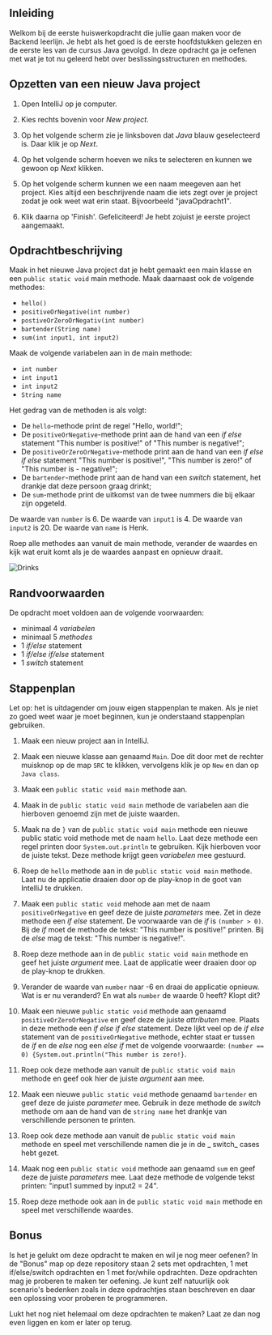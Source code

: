 ## Inleiding
Welkom bij de eerste huiswerkopdracht die jullie gaan maken voor de Backend leerlijn. Je hebt als het goed is de eerste hoofdstukken gelezen en de eerste les van de cursus Java gevolgd. In deze opdracht ga je oefenen met wat je tot nu geleerd hebt over beslissingsstructuren en methodes. 

## Opzetten van een nieuw Java project

1. Open IntelliJ op je computer.

2. Kies rechts bovenin voor _New project_.

3. Op het volgende scherm zie je linksboven dat _Java_ blauw geselecteerd is. Daar klik je op _Next_.

4. Op het volgende scherm hoeven we niks te selecteren en kunnen we gewoon op _Next_ klikken.

5. Op het volgende scherm kunnen we een naam meegeven aan het project. Kies altijd een beschrijvende naam die iets zegt over je project zodat je ook weet wat erin staat. Bijvoorbeeld "javaOpdracht1".

6. Klik daarna op 'Finish'. Gefeliciteerd! Je hebt zojuist je eerste project aangemaakt.

## Opdrachtbeschrijving

Maak in het nieuwe Java project dat je hebt gemaakt een main klasse en een `public static void` main methode. Maak daarnaast ook de volgende methodes:
- `hello()`
- `positiveOrNegative(int number)`
- `postiveOrZeroOrNegativ(int number)`
- `bartender(String name)`
- `sum(int input1, int input2)`

Maak de volgende variabelen aan in de main methode:
- `int number`
- `int input1`
- `int input2`
- `String name`

Het gedrag van de methoden is als volgt: 
- De `hello`-methode print de regel "Hello, world!";
- De `positiveOrNegative`-methode print aan de hand van een _if else_ statement "This number is positive!" of "This number is negative!";
- De `positiveOrZeroOrNegative`-methode print aan de hand van een _if else if else_ statement "This number is positive!", "This number is zero!" of "This number is - negative!";
- De `bartender`-methode print aan de hand van een _switch_ statement, het drankje dat deze persoon graag drinkt;
- De `sum`-methode print de uitkomst van de twee nummers die bij elkaar zijn opgeteld.

De waarde van `number` is 6.
De waarde van `input1` is 4.
De waarde van `input2` is 20.
De waarde van `name` is Henk.

Roep alle methodes aan vanuit de main methode, verander de waardes en kijk wat eruit komt als je de waardes aanpast en opnieuw draait. 

![Drinks](./assets/drankjes.jpg)


## Randvoorwaarden
De opdracht moet voldoen aan de volgende voorwaarden:

- minimaal 4 _variabelen_ 
- minimaal 5 _methodes_
- 1 _if/else_ statement
- 1 _if/else if/else_ statement
- 1 _switch_ statement


## Stappenplan
Let op: het is uitdagender om jouw eigen stappenplan te maken. Als je niet zo goed weet waar je moet beginnen, kun je onderstaand stappenplan gebruiken.

1. Maak een nieuw project aan in IntelliJ.

2. Maak een nieuwe klasse aan genaamd  `Main`. Doe dit door met de rechter muisknop op de map `SRC` te klikken, vervolgens klik je op `New` en dan op `Java class`. 

3. Maak een `public static void main` methode aan.

4. Maak in de `public static void main` methode de variabelen aan die hierboven genoemd zijn met de juiste waarden. 

5. Maak na de `}` van de `public static void main` methode een nieuwe public static void methode met de naam `hello`. Laat deze methode een regel printen door `System.out.println` te gebruiken. Kijk hierboven voor de juiste tekst. Deze methode krijgt geen _variabelen_ mee gestuurd. 

6. Roep de `hello` methode aan in de `public static void main` methode. Laat nu de applicatie draaien door op de play-knop in de goot van IntelliJ te drukken.

7. Maak een `public static void` mehode aan met de naam `positiveOrNegative` en geef deze de juiste _parameters_ mee. Zet in deze methode een _if else_ statement. De voorwaarde van de _if_ is `(number > 0)`. Bij de _if_ moet de methode de tekst: "This number is positive!" printen. Bij de _else_ mag de tekst: "This number is negative!".

8. Roep deze methode aan in de `public static void main` methode en geef het juiste _argument_ mee. Laat de applicatie weer draaien door op de play-knop te drukken. 

9. Verander de waarde van `number` naar -6 en draai de applicatie opnieuw. Wat is er nu veranderd? En wat als `number` de waarde 0 heeft? Klopt dit?

10. Maak een nieuwe `public static void` methode aan genaamd `positiveOrZeroOrNegative` en geef deze de juiste _attributen_ mee. Plaats in deze methode een _if else if else_ statement. Deze lijkt veel op de _if else_ statement van de `positiveOrNegative` methode, echter staat er tussen de _if_ en de _else_ nog een _else if_ met de volgende voorwaarde: `(number == 0) {System.out.println("This number is zero!}`. 

11. Roep ook deze methode aan vanuit de `public static void main` methode en geef ook hier de juiste _argument_ aan mee.

12. Maak een nieuwe `public static void` methode genaamd `bartender` en geef deze de juiste _parameter_ mee. Gebruik in deze methode de _switch_ methode om aan de hand van de `string name` het drankje van verschillende personen te printen. 

13. Roep ook deze methode aan vanuit de `public static void main` methode en speel met verschillende namen die je in de _ switch_ cases hebt gezet. 

14. Maak nog een `public static void` methode aan genaamd `sum` en geef deze de juiste _parameters_ mee. Laat deze methode de volgende tekst printen: "input1 summed by input2 = 24".

15. Roep deze methode ook aan in de `public static void main` methode en speel met verschillende waardes.

## Bonus

Is het je gelukt om deze opdracht te maken en wil je nog meer oefenen? 
In de "Bonus" map op deze repository staan 2 sets met opdrachten, 1 met if/else/switch opdrachten en 1 met for/while opdrachten. 
Deze opdrachten mag je proberen te maken ter oefening. 
Je kunt zelf natuurlijk ook scenario's bedenken zoals in deze opdrachtjes staan beschreven en daar een oplossing voor proberen te programmeren. 

Lukt het nog niet helemaal om deze opdrachten te maken? Laat ze dan nog  even liggen en kom er later op terug.
